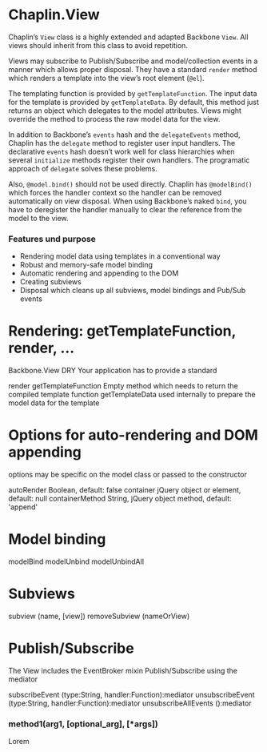 # Chaplin.View

Chaplin’s `View` class is a highly extended and adapted Backbone `View`. All views should inherit from this class to avoid repetition.

Views may subscribe to Publish/Subscribe and model/collection events in a manner which allows proper disposal. They have a standard `render` method which renders a template into the view’s root element (`@el`).

The templating function is provided by `getTemplateFunction`. The input data for the template is provided by `getTemplateData`. By default, this method just returns an object which delegates to the model attributes. Views might override the method to process the raw model data for the view.

In addition to Backbone’s `events` hash and the `delegateEvents` method, Chaplin has the `delegate` method to register user input handlers. The declarative `events` hash doesn’t work well for class hierarchies when several `initialize` methods register their own handlers. The programatic approach of `delegate` solves these problems.

Also, `@model.bind()` should not be used directly. Chaplin has `@modelBind()` which forces the handler context so the handler can be removed automatically on view disposal. When using Backbone’s naked `bind`, you have to deregister the handler manually to clear the reference from the model to the view.

### Features und purpose

- Rendering model data using templates in a conventional way
- Robust and memory-safe model binding
- Automatic rendering and appending to the DOM
- Creating subviews
- Disposal which cleans up all subviews, model bindings and Pub/Sub events

# Rendering: getTemplateFunction, render, …

Backbone.View
DRY
Your application has to provide a standard

render
getTemplateFunction
  Empty method which needs to return the compiled template function
getTemplateData
  used internally to prepare the model data for the template



# Options for auto-rendering and DOM appending

options may be specific on the model class or passed to the constructor

autoRender
  Boolean, default: false
container
  jQuery object or element, default: null
containerMethod
  String, jQuery object method, default: 'append'

# Model binding

modelBind
modelUnbind
modelUnbindAll

# Subviews

subview (name, [view])
removeSubview (nameOrView)

# Publish/Subscribe

The View includes the EventBroker mixin
Publish/Subscribe using the mediator

subscribeEvent (type:String, handler:Function):mediator
unsubscribeEvent (type:String, handler:Function):mediator
unsubscribeAllEvents ():mediator

### method1(arg1, [optional_arg], [*args])

Lorem
